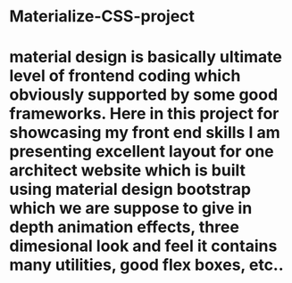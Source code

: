 # Materialize-CSS-project
# material design is basically ultimate level of frontend coding which obviously supported by some good frameworks. Here in this project for showcasing my front end skills I am presenting excellent layout for one architect website which is built using material design bootstrap which we are suppose to give in depth animation effects, three dimesional look and feel it contains many utilities, good flex boxes, etc..